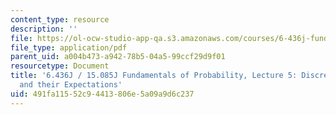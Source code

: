 ```yaml
---
content_type: resource
description: ''
file: https://ol-ocw-studio-app-qa.s3.amazonaws.com/courses/6-436j-fundamentals-of-probability-fall-2018/491fa11552c94413806e5a09a9d6c237_MIT6_436JF18_lec05.pdf
file_type: application/pdf
parent_uid: a004b473-a942-78b5-04a5-99ccf29d9f01
resourcetype: Document
title: '6.436J / 15.085J Fundamentals of Probability, Lecture 5: Discrete Random Variables
  and their Expectations'
uid: 491fa115-52c9-4413-806e-5a09a9d6c237
---
```

